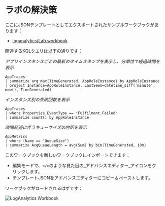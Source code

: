 # ラボの解決策

ここにJSONテンプレートとしてエクスポートされたサンプルワークブックがあります：

- [loganalytics/Lab.workbook](/labs/loganalytics/Lab.workbook)

関連するKQLクエリは以下の通りです：

_アプリインスタンスごとの最新のタイムスタンプを表示し、分単位で経過時間を表示_



```
AppTraces
| summarize arg_max(TimeGenerated, AppRoleInstance) by AppRoleInstance
| project Instance=AppRoleInstance, LastSeen=datetime_diff('minute', now(), TimeGenerated)
```


_インスタンス別の失敗回数を表示_

```
AppTraces
| where Properties.EventType == "Fulfilment.Failed"
| summarize count() by AppRoleInstance
```


_時間経過に伴うキューサイズの内訳を表示_

```
AppMetrics
| where (Name == "QueueSize")
| summarize AvgQueueLength = avg(Sum) by bin(TimeGenerated, 10m)
```


このワークブックを新しいワークブックにインポートできます：

- 編集モードで、`</>`のような見た目の_アドバンスエディター_アイコンをクリックします。
- テンプレートJSONをアドバンスエディターにコピー＆ペーストします。

ワークブックがロードされるはずです：

![LogAnalytics Workbook](/img/loganalytics-workbook.png)
